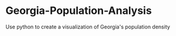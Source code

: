 # Georgia-Population-Analysis
Use python to create a visualization of Georgia's population density 
